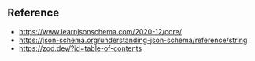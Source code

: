 ## Reference
- https://www.learnjsonschema.com/2020-12/core/
- https://json-schema.org/understanding-json-schema/reference/string
- https://zod.dev/?id=table-of-contents
